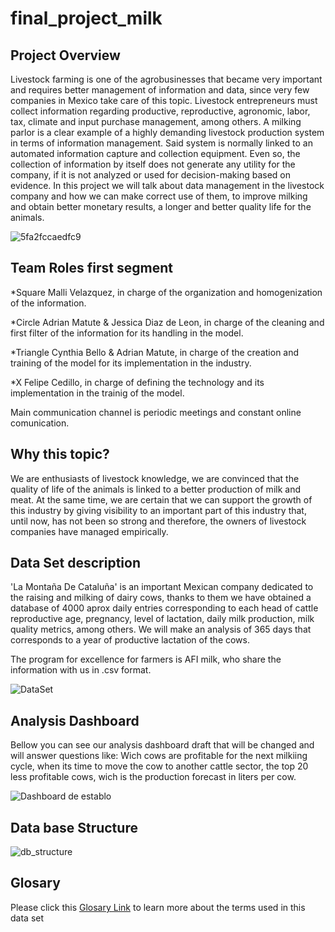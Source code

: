 # final_project_milk

## Project Overview 

Livestock farming is one of the agrobusinesses that became very important and requires better management of information and data, since very few companies in Mexico take care of this topic. Livestock entrepreneurs must collect information regarding productive, reproductive, agronomic, labor, tax, climate and input purchase management, among others. A milking parlor is a clear example of a highly demanding livestock production system in terms of information management. Said system is normally linked to an automated information capture and collection equipment. Even so, the collection of information by itself does not generate any utility for the company, if it is not analyzed or used for decision-making based on evidence. In this project we will talk about data management in the livestock company and how we can make correct use of them, to improve milking and obtain better monetary results, a longer and better quality life for the animals.

![5fa2fccaedfc9](https://user-images.githubusercontent.com/96633294/168599396-1a142209-efeb-47b2-bb9b-0fbfa8c9238f.jpeg)

## Team Roles first segment

*Square Malli Velazquez, in charge of the organization and homogenization of  the information.

*Circle Adrian Matute & Jessica Diaz de Leon, in charge of the cleaning and first filter of the information for its handling in the model.

*Triangle Cynthia Bello & Adrian Matute, in charge of the creation and training of the model for its implementation in the industry.

*X Felipe Cedillo, in charge of defining the technology and its implementation in the trainig of the model.

Main communication channel is periodic meetings and constant online comunication.

## Why this topic?

We are enthusiasts of livestock knowledge, we are convinced that the quality of life of the animals is linked to a better production of milk and meat. At the same time, we are certain that we can support the growth of this industry by giving visibility to an important part of this industry that, until now, has not been so strong and therefore, the owners of livestock companies have managed empirically.

## Data Set description 

'La Montaña De Cataluña' is an important Mexican company dedicated to the raising and milking of dairy cows, thanks to them we have obtained a database of 4000 aprox daily entries corresponding to each head of cattle reproductive age, pregnancy, level of lactation, daily milk production, milk quality metrics, among others. We will make an analysis of 365 days that corresponds to a year of productive lactation of the cows.

The program for excellence for farmers is AFI milk, who share the information with us in .csv format.

![DataSet](https://user-images.githubusercontent.com/96633294/168600785-3c5ab065-c448-4012-9b70-6ff5caef67dd.png)

## Analysis Dashboard

Bellow you can see our analysis dashboard draft that will be changed and will answer questions like: Wich cows are profitable for the next milkiing cycle, when its time to move the cow to another cattle sector, the top 20 less profitable cows, wich is the production forecast in liters per cow.

![Dashboard de establo](https://user-images.githubusercontent.com/96633294/169629765-4c851752-5b3f-4c5f-bd7d-2aa4e9560ab7.jpg)

## Data base Structure

![db_structure](https://user-images.githubusercontent.com/96633294/169630744-9a794c94-c555-409e-9f62-986c55e823d9.png)


## Glosary

Please click this [Glosary Link](https://github.com/maadpeal/final_project_milk/blob/307e60ae1e6d4749aef79ddbee99e3fe2d2a671b/Glosary.md) to learn more about the terms used in this data set



